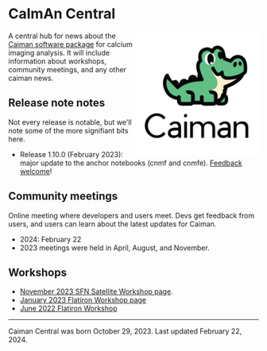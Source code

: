 # CaImAn Central
<img src="Caiman_logo_2.png" alt="Caiman logo" align="right" width="250">

A central hub for news about the [Caiman software package](https://github.com/flatironinstitute/CaImAn) for calcium imaging analysis. It will include information about workshops, community meetings, and any other caiman news.

## Release note notes
Not every release is notable, but we'll note some of the more signifiant bits here. 
- Release 1.10.0 (February 2023): major update to the anchor notebooks (cnmf and cnmfe). [Feedback welcome](https://github.com/flatironinstitute/CaImAn/discussions/1260)!

## Community meetings
Online meeting where developers and users meet. Devs get feedback from users, and users can learn about the latest updates for Caiman.    

- 2024: February 22    
- 2023 meetings were held in April, August, and November. 

## Workshops
- [November 2023 SFN Satellite Workshop page](https://github.com/flatironinstitute/caiman_central/tree/main/workshops/sfn_2023).
- [January 2023 Flatiron Workshop page](https://github.com/EricThomson/CCN_caiman_mesmerize_workshop_2023)
- [June 2022 Flatiron Workshop](https://indico.flatironinstitute.org/event/2800/overview)

---  
Caiman Central was born October 29, 2023. Last updated February 22, 2024.
